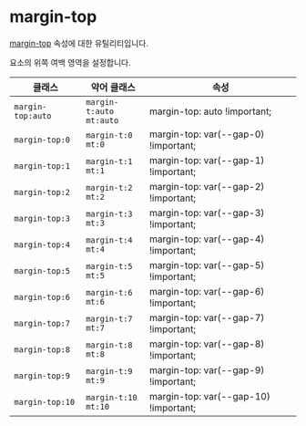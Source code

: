 # margin-top

[margin-top](https://developer.mozilla.org/en-US/docs/Web/CSS/margin-top) 속성에 대한 유틸리티입니다.

요소의 위쪽 여백 영역을 설정합니다.

<table>
  <thead>
    <tr>
      <th scope="col">클래스</th>
      <th scope="col">약어 클래스</th>
      <th scope="col">속성</th>
    </tr>
  </thead>
  <tbody>
  <!-- margin-top: auto -->
<tr>
  <td><code>margin-top:auto</code></td>
  <td><code>margin-t:auto</code><br><code>mt:auto</code></td>
  <td><span class="code">margin-top: auto !important;</span></td>
</tr>
<tr>
  <td><code>margin-top:0</code></td>
  <td><code>margin-t:0</code><br><code>mt:0</code></td>
  <td><span class="code">margin-top: var(--gap-0) !important;</span></td>
</tr>
<tr>
  <td><code>margin-top:1</code></td>
  <td><code>margin-t:1</code><br><code>mt:1</code></td>
  <td><span class="code">margin-top: var(--gap-1) !important;</span></td>
</tr>
<tr>
  <td><code>margin-top:2</code></td>
  <td><code>margin-t:2</code><br><code>mt:2</code></td>
  <td><span class="code">margin-top: var(--gap-2) !important;</span></td>
</tr>
<tr>
  <td><code>margin-top:3</code></td>
  <td><code>margin-t:3</code><br><code>mt:3</code></td>
  <td><span class="code">margin-top: var(--gap-3) !important;</span></td>
</tr>
<tr>
  <td><code>margin-top:4</code></td>
  <td><code>margin-t:4</code><br><code>mt:4</code></td>
  <td><span class="code">margin-top: var(--gap-4) !important;</span></td>
</tr>
<tr>
  <td><code>margin-top:5</code></td>
  <td><code>margin-t:5</code><br><code>mt:5</code></td>
  <td><span class="code">margin-top: var(--gap-5) !important;</span></td>
</tr>
<tr>
  <td><code>margin-top:6</code></td>
  <td><code>margin-t:6</code><br><code>mt:6</code></td>
  <td><span class="code">margin-top: var(--gap-6) !important;</span></td>
</tr>
<tr>
  <td><code>margin-top:7</code></td>
  <td><code>margin-t:7</code><br><code>mt:7</code></td>
  <td><span class="code">margin-top: var(--gap-7) !important;</span></td>
</tr>
<tr>
  <td><code>margin-top:8</code></td>
  <td><code>margin-t:8</code><br><code>mt:8</code></td>
  <td><span class="code">margin-top: var(--gap-8) !important;</span></td>
</tr>
<tr>
  <td><code>margin-top:9</code></td>
  <td><code>margin-t:9</code><br><code>mt:9</code></td>
  <td><span class="code">margin-top: var(--gap-9) !important;</span></td>
</tr>
<tr>
  <td><code>margin-top:10</code></td>
  <td><code>margin-t:10</code><br><code>mt:10</code></td>
  <td><span class="code">margin-top: var(--gap-10) !important;</span></td>
</tr>

  </tbody>

</table>

